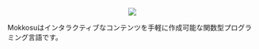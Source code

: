 <p align="center"><img src="https://raw.githubusercontent.com/lambdataro/Mokkosu/master/Logo/mokkosu.png"/></p>

Mokkosuはインタラクティブなコンテンツを手軽に作成可能な関数型プログラミング言語です。
